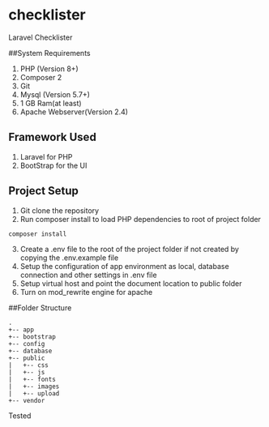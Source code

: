 # checklister

Laravel Checklister

##System Requirements

1. PHP (Version 8+)
2. Composer 2
3. Git
4. Mysql (Version 5.7+)
5. 1 GB Ram(at least)
6. Apache Webserver(Version 2.4)

## Framework Used

1. Laravel for PHP
2. BootStrap for the UI

## Project Setup

1. Git clone the repository
2. Run composer install to load PHP dependencies to root of project folder

```shell
composer install
```

3. Create a .env file to the root of the project folder if not created by copying the .env.example file
4. Setup the configuration of app environment as local, database connection and other settings in .env file
5. Setup virtual host and point the document location to public folder
6. Turn on mod_rewrite engine for apache

##Folder Structure

```
.
+-- app
+-- bootstrap
+-- config
+-- database
+-- public
|	+-- css
|	+-- js
|	+-- fonts
|	+-- images
|	+-- upload
+-- vendor
```

Tested
